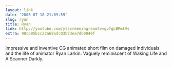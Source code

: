 ```yaml
---
layout: link
date: '2008-07-18 21:09:59'
slug: ryan
title: Ryan
link: http://youtube.com/ytscreeningroom?v=gvfgLBMmtVs
extra: 98ca85bcc22a68adc83b73ea7db9046f
---
```


Impressive and inventive CG animated short film on damaged individuals and the life of animator Ryan Larkin. Vaguely reminiscent of Waking Life and A Scanner Darkly.